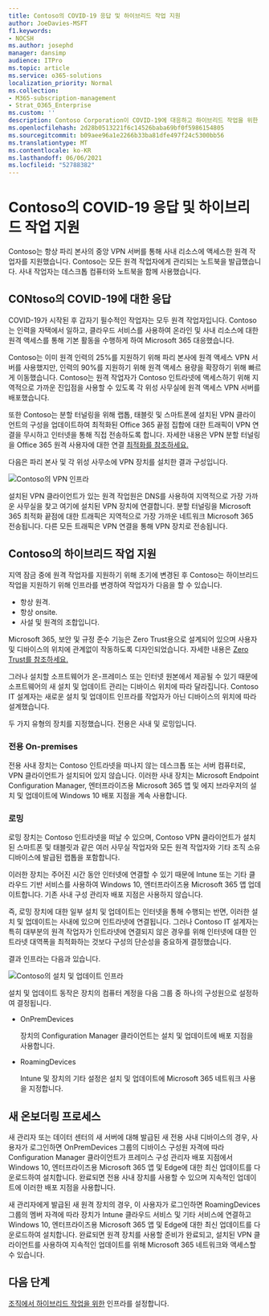 ```yaml
---
title: Contoso의 COVID-19 응답 및 하이브리드 작업 지원
author: JoeDavies-MSFT
f1.keywords:
- NOCSH
ms.author: josephd
manager: dansimp
audience: ITPro
ms.topic: article
ms.service: o365-solutions
localization_priority: Normal
ms.collection:
- M365-subscription-management
- Strat_O365_Enterprise
ms.custom: ''
description: Contoso Corporation이 COVID-19에 대응하고 하이브리드 작업을 위한 소프트웨어 설치 및 업데이트 인프라를 설계한 방법을 이해합니다.
ms.openlocfilehash: 2d28b0513221f6c14526baba69bf0f5986154805
ms.sourcegitcommit: b09aee96a1e2266b33ba81dfe497f24c5300bb56
ms.translationtype: MT
ms.contentlocale: ko-KR
ms.lasthandoff: 06/06/2021
ms.locfileid: "52788382"
---
```

# <a name="contosos-covid-19-response-and-support-for-hybrid-work"></a>Contoso의 COVID-19 응답 및 하이브리드 작업 지원

Contoso는 항상 파리 본사의 중앙 VPN 서버를 통해 사내 리소스에 액세스한 원격 작업자를 지원했습니다. Contoso는 모든 원격 작업자에게 관리되는 노트북을 발급했습니다. 사내 작업자는 데스크톱 컴퓨터와 노트북을 함께 사용했습니다.

## <a name="contosos-response-to-covid-19"></a>CONtoso의 COVID-19에 대한 응답

COVID-19가 시작된 후 갑자기 필수적인 작업자는 모두 원격 작업자입니다. Contoso는 인력을 자택에서 일하고, 클라우드 서비스를 사용하여 온라인 및 사내 리소스에 대한 원격 액세스를 통해 기본 활동을 수행하게 하여 Microsoft 365 대응했습니다.

Contoso는 이미 원격 인력의 25%를 지원하기 위해 파리 본사에 원격 액세스 VPN 서버를 사용했지만, 인력의 90%를 지원하기 위해 원격 액세스 용량을 확장하기 위해 빠르게 이동했습니다. Contoso는 원격 작업자가 Contoso 인트라넷에 액세스하기 위해 지역적으로 가까운 진입점을 사용할 수 있도록 각 위성 사무실에 원격 액세스 VPN 서버를 배포했습니다.

또한 Contoso는 분할 터널링을 위해 랩톱, 태블릿 및 스마트폰에 설치된 VPN 클라이언트의 구성을 업데이트하여 최적화된 Office 365 끝점 집합에 대한 트래픽이 VPN 연결을 무시하고 인터넷을 통해 직접 전송하도록 합니다. 자세한 내용은 VPN 분할 터널링을 Office 365 원격 사용자에 대한 연결 [최적화를 참조하세요.](../enterprise/microsoft-365-vpn-split-tunnel.md)

다음은 파리 본사 및 각 위성 사무소에 VPN 장치를 설치한 결과 구성입니다. 

![Contoso의 VPN 인프라](../media/contoso-remote-onsite-work/contoso-vpn-infrastructure.png)

설치된 VPN 클라이언트가 있는 원격 작업원은 DNS를 사용하여 지역적으로 가장 가까운 사무실을 찾고 여기에 설치된 VPN 장치에 연결합니다. 분할 터널링을 Microsoft 365 최적화 끝점에 대한 트래픽은 지역적으로 가장 가까운 네트워크 Microsoft 365 전송됩니다. 다른 모든 트래픽은 VPN 연결을 통해 VPN 장치로 전송됩니다.

## <a name="contosos-support-for-hybrid-work"></a>Contoso의 하이브리드 작업 지원

지역 잠금 중에 원격 작업자를 지원하기 위해 초기에 변경된 후 Contoso는 하이브리드 작업을 지원하기 위해 인프라를 변경하여 작업자가 다음을 할 수 있습니다.

- 항상 원격.
- 항상 onsite.
- 사설 및 원격의 조합입니다.

Microsoft 365, 보안 및 규정 준수 기능은 Zero Trust용으로 설계되어 있으며 사용자 및 디바이스의 위치에 관계없이 작동하도록 디자인되었습니다. 자세한 내용은 [Zero Trust를 참조하세요.](https://www.microsoft.com/security/business/zero-trust)

그러나 설치할 소프트웨어가 온-프레미스 또는 인터넷 원본에서 제공될 수 있기 때문에 소프트웨어의 새 설치 및 업데이트 관리는 디바이스 위치에 따라 달라집니다. Contoso IT 설계자는 새로운 설치 및 업데이트 인프라를 작업자가 아닌 디바이스의 위치에 따라 설계했습니다.

두 가지 유형의 장치를 지정했습니다. 전용은 사내 및 로밍입니다.

### <a name="dedicated-on-premises"></a>전용 On-premises

전용 사내 장치는 Contoso 인트라넷을 떠나지 않는 데스크톱 또는 서버 컴퓨터로, VPN 클라이언트가 설치되어 있지 않습니다. 이러한 사내 장치는 Microsoft Endpoint Configuration Manager, 엔터프라이즈용 Microsoft 365 앱 및 에지 브라우저의 설치 및 업데이트에 Windows 10 배포 지점을 계속 사용합니다.

### <a name="roaming"></a>로밍

로밍 장치는 Contoso 인트라넷을 떠날 수 있으며, Contoso VPN 클라이언트가 설치된 스마트폰 및 태블릿과 같은 여러 사무실 작업자와 모든 원격 작업자와 기타 조직 소유 디바이스에 발급된 랩톱을 포함합니다. 

이러한 장치는 주어진 시간 동안 인터넷에 연결할 수 있기 때문에 Intune 또는 기타 클라우드 기반 서비스를 사용하여 Windows 10, 엔터프라이즈용 Microsoft 365 앱 업데이트합니다. 기존 사내 구성 관리자 배포 지점은 사용하지 않습니다.

즉, 로밍 장치에 대한 일부 설치 및 업데이트는 인터넷을 통해 수행되는 반면, 이러한 설치 및 업데이트는 사내에 있으며 인트라넷에 연결됩니다. 그러나 Contoso IT 설계자는 특히 대부분의 원격 작업자가 인트라넷에 연결되지 않은 경우를 위해 인터넷에 대한 인트라넷 대역폭을 최적화하는 것보다 구성의 단순성을 중요하게 결정했습니다.

결과 인프라는 다음과 있습니다.

![Contoso의 설치 및 업데이트 인프라](../media/contoso-remote-onsite-work/contoso-updates-infrastructure.png)

설치 및 업데이트 동작은 장치의 컴퓨터 계정을 다음 그룹 중 하나의 구성원으로 설정하여 결정됩니다.

- OnPremDevices

  장치의 Configuration Manager 클라이언트는 설치 및 업데이트에 배포 지점을 사용합니다.

- RoamingDevices

  Intune 및 장치의 기타 설정은 설치 및 업데이트에 Microsoft 365 네트워크 사용을 지정합니다.

## <a name="new-onboarding-process"></a>새 온보더링 프로세스

새 관리자 또는 데이터 센터의 새 서버에 대해 발급된 새 전용 사내 디바이스의 경우, 사용자가 로그인하면 OnPremDevices 그룹의 디바이스 구성원 자격에 따라 Configuration Manager 클라이언트가 프레미스 구성 관리자 배포 지점에서 Windows 10, 엔터프라이즈용 Microsoft 365 앱 및 Edge에 대한 최신 업데이트를 다운로드하여 설치합니다. 완료되면 전용 사내 장치를 사용할 수 있으며 지속적인 업데이트에 이러한 배포 지점을 사용합니다.

새 관리자에게 발급된 새 원격 장치의 경우, 이 사용자가 로그인하면 RoamingDevices 그룹의 멤버 자격에 따라 장치가 Intune 클라우드 서비스 및 기타 서비스에 연결하고 Windows 10, 엔터프라이즈용 Microsoft 365 앱 및 Edge에 대한 최신 업데이트를 다운로드하여 설치합니다. 완료되면 원격 장치를 사용할 준비가 완료되고, 설치된 VPN 클라이언트를 사용하여 지속적인 업데이트를 위해 Microsoft 365 네트워크와 액세스할 수 있습니다.

## <a name="next-step"></a>다음 단계

[조직에서 하이브리드 작업을 위한](empower-people-to-work-remotely.md) 인프라를 설정합니다.

